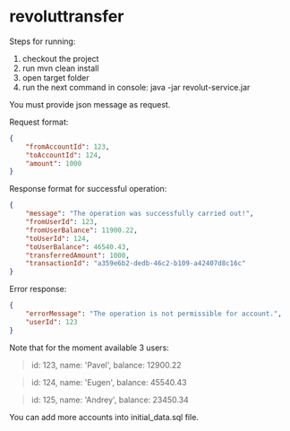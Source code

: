 # revoluttransfer

Steps for running:
1) checkout the project
2) run mvn clean install
3) open target folder
4) run the next command in console: java -jar revolut-service.jar

You must provide json message as request.

Request format:
```json
{
    "fromAccountId": 123,
    "toAccountId": 124,
    "amount": 1000
}
```

Response format for successful operation:
```json
{
    "message": "The operation was successfully carried out!",
    "fromUserId": 123,
    "fromUserBalance": 11900.22,
    "toUserId": 124,
    "toUserBalance": 46540.43,
    "transferredAmount": 1000,
    "transactionId": "a359e6b2-dedb-46c2-b109-a42407d8c16c"
}
```

Error response:
```json
{
    "errorMessage": "The operation is not permissible for account.",
    "userId": 123
}
```

Note that for the moment available 3 users:
>id: 123, name: 'Pavel', balance: 12900.22

>id: 124, name: 'Eugen', balance: 45540.43

>id: 125, name: 'Andrey', balance: 23450.34

You can add more accounts into initial_data.sql file.
